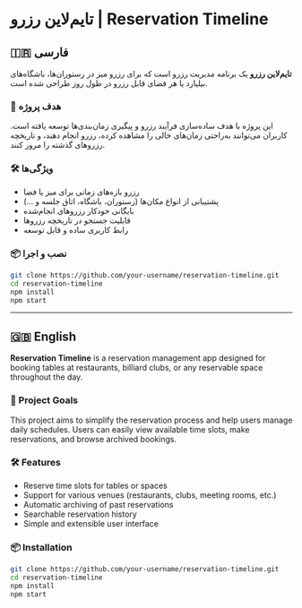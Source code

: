 # تایم‌لاین رزرو | Reservation Timeline

## 🇮🇷 فارسی

**تایم‌لاین رزرو** یک برنامه مدیریت رزرو است که برای رزرو میز در رستوران‌ها، باشگاه‌های بیلیارد یا هر فضای قابل رزرو در طول روز طراحی شده است.

### 🎯 هدف پروژه

این پروژه با هدف ساده‌سازی فرآیند رزرو و پیگیری زمان‌بندی‌ها توسعه یافته است. کاربران می‌توانند به‌راحتی زمان‌های خالی را مشاهده کرده، رزرو انجام دهند، و تاریخچه رزروهای گذشته را مرور کنند.

### 🛠 ویژگی‌ها

- رزرو بازه‌های زمانی برای میز یا فضا  
- پشتیبانی از انواع مکان‌ها (رستوران، باشگاه، اتاق جلسه و ...)  
- بایگانی خودکار رزروهای انجام‌شده  
- قابلیت جستجو در تاریخچه رزروها  
- رابط کاربری ساده و قابل توسعه  

### 📦 نصب و اجرا

```bash
git clone https://github.com/your-username/reservation-timeline.git  
cd reservation-timeline  
npm install  
npm start  
```

---

## 🇬🇧 English

**Reservation Timeline** is a reservation management app designed for booking tables at restaurants, billiard clubs, or any reservable space throughout the day.

### 🎯 Project Goals

This project aims to simplify the reservation process and help users manage daily schedules. Users can easily view available time slots, make reservations, and browse archived bookings.

### 🛠 Features

- Reserve time slots for tables or spaces  
- Support for various venues (restaurants, clubs, meeting rooms, etc.)  
- Automatic archiving of past reservations  
- Searchable reservation history  
- Simple and extensible user interface  

### 📦 Installation

```bash
git clone https://github.com/your-username/reservation-timeline.git  
cd reservation-timeline  
npm install  
npm start  
```
